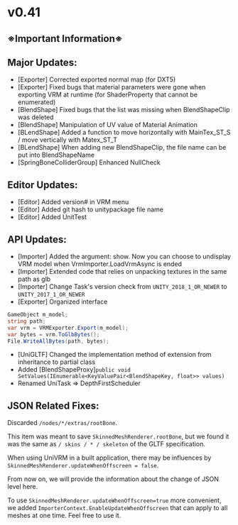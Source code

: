 # v0.41

## ※Important Information※
## Major Updates:
* [Exporter] Corrected exported normal map (for DXT5)
* [Exporter] Fixed bugs that material parameters were gone when exporting VRM at runtime (for ShaderProperty that cannot be enumerated)
* [BlendShape] Fixed bugs that the list was missing when BlendShapeClip was deleted
* [BlendShape] Manipulation of UV value of Material Animation
* [BLendShape] Added a function to move horizontally with MainTex_ST_S / move vertically with Matex_ST_T
* [BLendShape] When adding new BlendShapeClip, the file name can be put into BlendShapeName
* [SpringBoneColliderGroup] Enhanced NullCheck

## Editor Updates:

* [Editor] Added version# in VRM menu
* [Editor] Added git hash to unitypackage file name 
* [Editor] Added UnitTest

## API Updates:
* [Importer] Added the argument: show. Now you can choose to undisplay VRM model when VrmImporter.LoadVrmAsync is ended
* [Importer] Extended code that relies on unpacking textures in the same path as glb                    
* [Importer] Change Task's version check from `UNITY_2018_1_OR_NEWER` to `UNITY_2017_1_OR_NEWER`
* [Exporter] Organized interface

```csharp
GameObject m_model;
string path;
var vrm = VRMExporter.Export(m_model);
var bytes = vrm.ToGlbBytes();
File.WriteAllBytes(path, bytes);
```

* [UniGLTF] Changed the implementation method of extension from inheritance to partial class       
* Added [BlendShapeProxy]``public void SetValues(IEnumerable<KeyValuePair<BlendShapeKey, float>> values)``
* Renamed UniTask => DepthFirstScheduler

## JSON Related Fixes:
Discarded `/nodes/*/extras/rootBone`.

This item was meant to save `SkinnedMeshRenderer.rootBone`,
but we found it was the same as `/ skins / * / skeleton` of the GLTF specification.

When using UniVRM in a built application,
there may be influences by `SkinnedMeshRenderer.updateWhenOffscreen = false`.

From now on, we will provide the information about the change of JSON level here.

To use `SkinnedMeshRenderer.updateWhenOffscreen=true` more convenient, we added `ImporterContext.EnableUpdateWhenOffscreen` that can apply to all meshes at one time. Feel free to use it.

